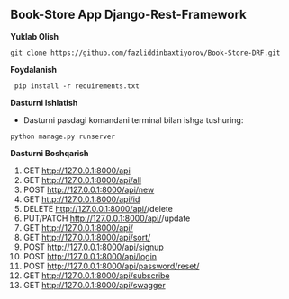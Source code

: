 ## Book-Store App Django-Rest-Framework

**Yuklab Olish**
```
git clone https://github.com/fazliddinbaxtiyorov/Book-Store-DRF.git
```
**Foydalanish**
```
 pip install -r requirements.txt
```
**Dasturni Ishlatish**
  * Dasturni pasdagi komandani terminal bilan ishga tushuring: 
```
python manage.py runserver
```


**Dasturni Boshqarish**

1.  GET http://127.0.0.1:8000/api
2.  GET  http://127.0.0.1:8000/api/all 
3.  POST  http://127.0.0.1:8000/api/new
4.  GET  http://127.0.0.1:8000/api/id
5.  DELETE  http://127.0.0.1:8000/api/<id>/delete 
6.  PUT/PATCH  http://127.0.0.1:8000/api/<id>/update 
7.  GET  http://127.0.0.1:8000/api/<username> 
8.  GET  http://127.0.0.1:8000/api/sort/
9.  POST  http://127.0.0.1:8000/api/signup
10.  POST  http://127.0.0.1:8000/api/login
11.  POST  http://127.0.0.1:8000/api/password/reset/
12.  GET  http://127.0.0.1:8000/api/subscribe
14.  GET  http://127.0.0.1:8000/api/swagger
